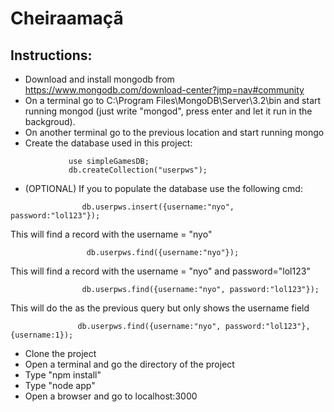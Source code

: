 # Cheiraamaçã

## Instructions:
- Download and install mongodb from https://www.mongodb.com/download-center?jmp=nav#community
- On a terminal go to C:\Program Files\MongoDB\Server\3.2\bin and start running mongod (just write "mongod", press enter and let it run in the backgroud).
- On another terminal go to the previous location and start running mongo
- Create the database used in this project:
```
             use simpleGamesDB;
             db.createCollection("userpws");
```
- (OPTIONAL) 
If you to populate the database use the following cmd:
```
                db.userpws.insert({username:"nyo", password:"lol123"});
```
This will find a record with the username = "nyo"
```
                 db.userpws.find({username:"nyo"});
```
This will find a record with the username = "nyo" and password="lol123"
 ```
                 db.userpws.find({username:"nyo", password:"lol123"});
```
This will do the as the previous query but only shows the username field
 ```   
                db.userpws.find({username:"nyo", password:"lol123"}, {username:1});
```
                
- Clone the project
- Open a terminal and go the directory of the project
- Type "npm install"
- Type "node app"
- Open a browser and go to localhost:3000

